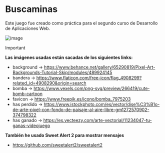 # Buscaminas
Este juego fue creado como práctica para el segundo curso de Desarrollo de Aplicaciones Web.

![image](https://github.com/Sandrabua/buscaminas/assets/134967268/3894f450-2105-4067-b42a-120d7d783ff1)

> [!IMPORTANT]
> 
> **Las imágenes usadas están sacadas de los siguientes links:**
> - background -> https://www.behance.net/gallery/65290819/Pixel-Art-Backgrounds-Tutorial-Skip/modules/489924145 
> - bandera -> https://www.flaticon.com/free-icon/flag_4908299?related_id=4908290&origin=search
> - bomba -> https://www.vexels.com/png-svg/preview/266419/cute-bomb-cartoon
> - favicon -> https://www.freepik.es/icono/bomba_7975203
> - has perdido -> https://www.istockphoto.com/es/vector/dise%C3%B1o-de-arte-pixel-con-fondo-de-paisaje-al-aire-libre-gm1272570902-374798322
> - has ganado -> https://es.vecteezy.com/arte-vectorial/11234047-tu-ganas-videojuego
> 
> **También he usado Sweet Alert 2 para mostrar mensajes**
> - https://github.com/sweetalert2/sweetalert2
> 
